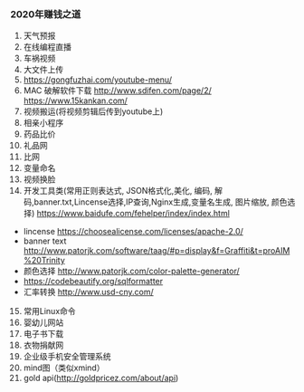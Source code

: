 ### 2020年赚钱之道

1. 天气预报
2. 在线编程直播
3. 车祸视频
4. 大文件上传
5. https://gongfuzhai.com/youtube-menu/
6. MAC 破解软件下载 http://www.sdifen.com/page/2/ https://www.15kankan.com/
7. 视频搬运(将视频剪辑后传到youtube上)
8. 相亲小程序
9. 药品比价
10. 礼品网
11. 比网
12. 变量命名
13. 视频换脸
14. 开发工具类(常用正则表达式, JSON格式化,美化, 编码, 解码,banner.txt,Lincense选择,IP查询,Nginx生成,变量名生成, 图片缩放, 颜色选择) https://www.baidufe.com/fehelper/index/index.html
- lincense https://choosealicense.com/licenses/apache-2.0/
- banner text http://www.patorjk.com/software/taag/#p=display&f=Graffiti&t=proAIM%20Trinity
- 颜色选择 http://www.patorjk.com/color-palette-generator/
-  https://codebeautify.org/sqlformatter 
- 汇率转换 http://www.usd-cny.com/ 

15. 常用Linux命令
16. 婴幼儿网站
17. 电子书下载
18. 衣物捐献网
19. 企业级手机安全管理系统
20. mind图（类似xmind）
21. gold api(http://goldpricez.com/about/api)
